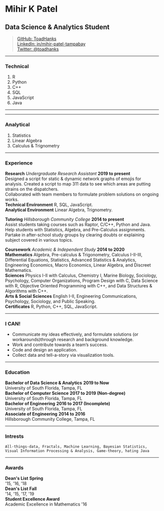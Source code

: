 # Mihir K Patel     
## Data Science & Analytics Student      

> [GitHub: ToadHanks](https://github.com/ToadHanks)      
> [LinkedIn: in/mihir-patel-tampabay](https://www.linkedin.com/in/mihir-patel-tampabay/)      
> [Twitter: @toadhanks](https://twitter.com/ToadHanks)       

------

### Technical      

1. R     
1. Python     
1. C++     
1. SQL      
1. JavaScript      
1. Java      

------

------

### Analytical      

1. Statistics     
1. Linear Algebra      
1. Calculus & Trignometry     

------

### Experience      

**Research** *Undergraduate Research Assistant* __2019 to present__     
	Designed a script for static & dynamic network graphs of emojis for analysis.
	Created a script to map 311 data to see which areas are putting strains on the dispatchers.     
	Collaborated with team members to formulate problem solutions on ongoing works.     
	**Technical Environment** R, SQL, JavaScript.      
	**Analytical Environment** Linear Algebra, Trignometry.      

**Tutoring** *Hillsborough Community College* __2014 to present__      
	Assist students taking courses such as Raptor, C/C++, Python and Java.
	Help students with Statistics, Algebra, and Pre-Calculus assignments.
	Partake in after-school study groups by clearing doubts or explaining subject covered in various topics.      

**Coursework** *Academic & Independent Study* __2014 to 2020__      
	**Mathematics** Algebra, Pre-calculus & Trigonometry, Calculus I-II-III, Differential Equations, Statistics, Advanced Statistics & Analytics, Engineering Economics, Macro Economics, Linear Algebra, and Discreet Mathematics.     
	**Sciences** Physics I-II with Calculus, Chemistry I, Marine Biology, Sociology, Psychology, Computer Organizations, Program Design with C, Data Science with R, Objective Oriented Programming with C++, and Data Structures & Algorithms with C++.     
	**Arts & Social Sciences** English I-II, Engineering Communications, Psychology, Sociology, and Public Speaking.    
	**Certificates**  R, Python, C++, SQL, JavaScript.             

------

### I CAN!

- Communicate my ideas effectively, and formulate solutions (or workarounds)through research and background knowledge.     
- Work and contribute towards a team’s success.     
- Code and design an application.     
- Collect data and tell-a-story via visualization tools.     

------

### Education

**Bachelor of Data Science & Analytics** __2019 to Now__     
	University of South Florida, Tampa, FL     
**Bachelor of Computer Science** __2017 to 2019 (Non-degree)__      
	University of South Florida, Tampa, FL     
**Bachelor of Engineering** __2016 to 2017 (Incomplete)__      
	University of South Florida, Tampa, FL      
**Associate of Engineering** __2014 to 2016__      
	Hillsborough Community College, Tampa, FL      

------

### Intrests      

	All-things-data, Fractals, Machine Learning, Bayesian Statistics, Visual Information Processing & Analysis, Game-theory, hating Java     

------

### Awards     

**Dean's List** __Spring__      
	'15, '16, '18      
**Dean's List** __Fall__      
	'14, '15, '17, '19     
**Student Excellence Award**      
	Academic Excellence in Mathematics '16      
